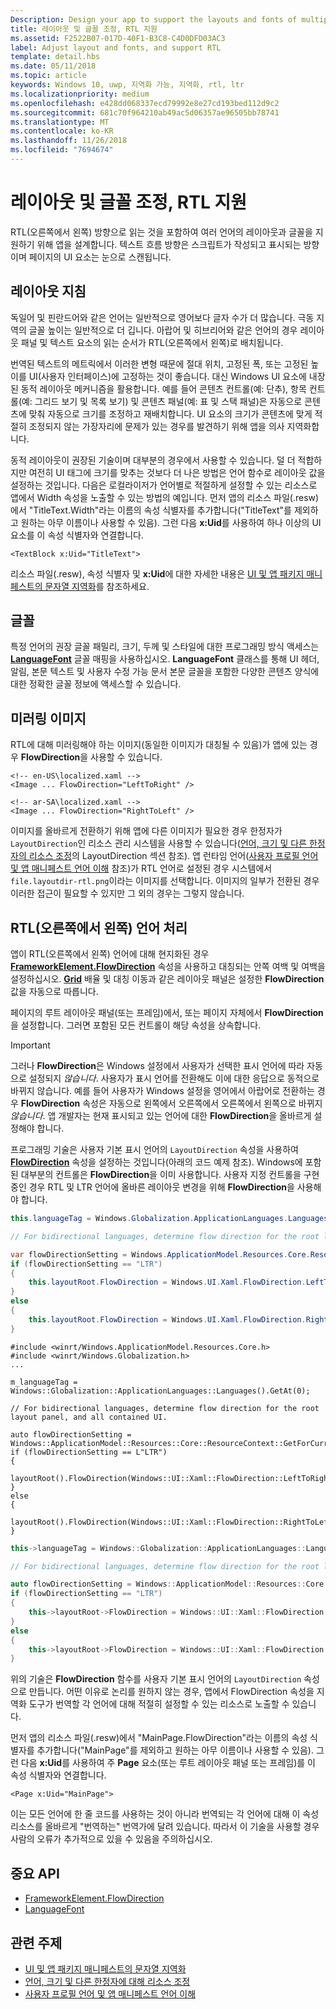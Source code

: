 ```yaml
---
Description: Design your app to support the layouts and fonts of multiple languages, including RTL (right-to-left) flow direction.
title: 레이아웃 및 글꼴 조정, RTL 지원
ms.assetid: F2522B07-017D-40F1-B3C8-C4D0DFD03AC3
label: Adjust layout and fonts, and support RTL
template: detail.hbs
ms.date: 05/11/2018
ms.topic: article
keywords: Windows 10, uwp, 지역화 가능, 지역화, rtl, ltr
ms.localizationpriority: medium
ms.openlocfilehash: e428dd068337ecd79992e8e27cd193bed112d9c2
ms.sourcegitcommit: 681c70f964210ab49ac5d06357ae96505bb78741
ms.translationtype: MT
ms.contentlocale: ko-KR
ms.lasthandoff: 11/26/2018
ms.locfileid: "7694674"
---
```

# <a name="adjust-layout-and-fonts-and-support-rtl"></a>레이아웃 및 글꼴 조정, RTL 지원
RTL(오른쪽에서 왼쪽) 방향으로 읽는 것을 포함하여 여러 언어의 레이아웃과 글꼴을 지원하기 위해 앱을 설계합니다. 텍스트 흐름 방향은 스크립트가 작성되고 표시되는 방향이며 페이지의 UI 요소는 눈으로 스캔됩니다.

## <a name="layout-guidelines"></a>레이아웃 지침
독일어 및 핀란드어와 같은 언어는 일반적으로 영어보다 글자 수가 더 많습니다. 극동 지역의 글꼴 높이는 일반적으로 더 깁니다. 아랍어 및 히브리어와 같은 언어의 경우 레이아웃 패널 및 텍스트 요소의 읽는 순서가 RTL(오른쪽에서 왼쪽)로 배치됩니다.

번역된 텍스트의 메트릭에서 이러한 변형 때문에 절대 위치, 고정된 폭, 또는 고정된 높이를 UI(사용자 인터페이스)에 고정하는 것이 좋습니다. 대신 Windows UI 요소에 내장된 동적 레이아웃 메커니즘을 활용합니다. 예를 들어 콘텐츠 컨트롤(예: 단추), 항목 컨트롤(예: 그리드 보기 및 목록 보기) 및 콘텐츠 패널(예: 표 및 스택 패널)은 자동으로 콘텐츠에 맞춰 자동으로 크기를 조정하고 재배치합니다. UI 요소의 크기가 콘텐츠에 맞게 적절히 조정되지 않는 가장자리에 문제가 있는 경우를 발견하기 위해 앱을 의사 지역화합니다.

동적 레이아웃이 권장된 기술이며 대부분의 경우에서 사용할 수 있습니다. 덜 더 적합하지만 여전히 UI 태그에 크기를 맞추는 것보다 더 나은 방법은 언어 함수로 레이아웃 값을 설정하는 것입니다. 다음은 로컬라이저가 언어별로 적절하게 설정할 수 있는 리소스로 앱에서 Width 속성을 노출할 수 있는 방법의 예입니다. 먼저 앱의 리소스 파일(.resw)에서 "TitleText.Width"라는 이름의 속성 식별자를 추가합니다("TitleText"를 제외하고 원하는 아무 이름이나 사용할 수 있음). 그런 다음 **x:Uid**를 사용하여 하나 이상의 UI 요소를 이 속성 식별자와 연결합니다.

```xaml
<TextBlock x:Uid="TitleText">
```

리소스 파일(.resw), 속성 식별자 및 **x:Uid**에 대한 자세한 내용은 [UI 및 앱 패키지 매니페스트의 문자열 지역화](../../app-resources/localize-strings-ui-manifest.md)를 참조하세요.

## <a name="fonts"></a>글꼴
특정 언어의 권장 글꼴 패밀리, 크기, 두께 및 스타일에 대한 프로그래밍 방식 액세스는 [**LanguageFont**](/uwp/api/Windows.Globalization.Fonts.LanguageFont?branch=live) 글꼴 매핑을 사용하십시오. **LanguageFont** 클래스를 통해 UI 헤더, 알림, 본문 텍스트 및 사용자 수정 가능 문서 본문 글꼴을 포함한 다양한 콘텐츠 양식에 대한 정확한 글꼴 정보에 액세스할 수 있습니다.

## <a name="mirroring-images"></a>미러링 이미지
RTL에 대해 미러링해야 하는 이미지(동일한 이미지가 대칭될 수 있음)가 앱에 있는 경우 **FlowDirection**을 사용할 수 있습니다.

```xaml
<!-- en-US\localized.xaml -->
<Image ... FlowDirection="LeftToRight" />

<!-- ar-SA\localized.xaml -->
<Image ... FlowDirection="RightToLeft" />
```

이미지를 올바르게 전환하기 위해 앱에 다른 이미지가 필요한 경우 한정자가 `LayoutDirection`인 리소스 관리 시스템을 사용할 수 있습니다([언어, 크기 및 다른 한정자의 리소스 조정](../../app-resources/tailor-resources-lang-scale-contrast.md#layoutdirection)의 LayoutDirection 섹션 참조). 앱 런타임 언어([사용자 프로필 언어 및 앱 매니페스트 언어 이해](manage-language-and-region.md) 참조)가 RTL 언어로 설정된 경우 시스템에서 `file.layoutdir-rtl.png`이라는 이미지를 선택합니다. 이미지의 일부가 전환된 경우 이러한 접근이 필요할 수 있지만 그 외의 경우는 그렇지 않습니다.

## <a name="handling-right-to-left-rtl-languages"></a>RTL(오른쪽에서 왼쪽) 언어 처리
앱이 RTL(오른쪽에서 왼쪽) 언어에 대해 현지화된 경우 [**FrameworkElement.FlowDirection**](/uwp/api/Windows.UI.Xaml.FrameworkElement.FlowDirection) 속성을 사용하고 대칭되는 안쪽 여백 및 여백을 설정하십시오. [**Grid**](/uwp/api/Windows.UI.Xaml.Controls.Grid?branch=live) 배율 및 대칭 이동과 같은 레이아웃 패널은 설정한 **FlowDirection** 값을 자동으로 따릅니다.

페이지의 루트 레이아웃 패널(또는 프레임)에서, 또는 페이지 자체에서 **FlowDirection**을 설정합니다. 그러면 포함된 모든 컨트롤이 해당 속성을 상속합니다.

> [!IMPORTANT]
> 그러나 **FlowDirection**은 Windows 설정에서 사용자가 선택한 표시 언어에 따라 자동으로 설정되지 *않습니다*. 사용자가 표시 언어를 전환해도 이에 대한 응답으로 동적으로 바뀌지 않습니다. 예를 들어 사용자가 Windows 설정을 영어에서 아랍어로 전환하는 경우 **FlowDirection** 속성은 자동으로 왼쪽에서 오른쪽에서 오른쪽에서 왼쪽으로 바뀌지 *않습니다*. 앱 개발자는 현재 표시되고 있는 언어에 대한 **FlowDirection**을 올바르게 설정해야 합니다.

프로그래밍 기술은 사용자 기본 표시 언어의 `LayoutDirection` 속성을 사용하여 [**FlowDirection**](/uwp/api/Windows.UI.Xaml.FrameworkElement.FlowDirection) 속성을 설정하는 것입니다(아래의 코드 예제 참조). Windows에 포함된 대부분의 컨트롤은 **FlowDirection**을 이미 사용합니다. 사용자 지정 컨트롤을 구현 중인 경우 RTL 및 LTR 언어에 올바른 레이아웃 변경을 위해 **FlowDirection**을 사용해야 합니다.

```csharp    
this.languageTag = Windows.Globalization.ApplicationLanguages.Languages[0];

// For bidirectional languages, determine flow direction for the root layout panel, and all contained UI.

var flowDirectionSetting = Windows.ApplicationModel.Resources.Core.ResourceContext.GetForCurrentView().QualifierValues["LayoutDirection"];
if (flowDirectionSetting == "LTR")
{
    this.layoutRoot.FlowDirection = Windows.UI.Xaml.FlowDirection.LeftToRight;
}
else
{
    this.layoutRoot.FlowDirection = Windows.UI.Xaml.FlowDirection.RightToLeft;
}
```

```cppwinrt
#include <winrt/Windows.ApplicationModel.Resources.Core.h>
#include <winrt/Windows.Globalization.h>
...

m_languageTag = Windows::Globalization::ApplicationLanguages::Languages().GetAt(0);

// For bidirectional languages, determine flow direction for the root layout panel, and all contained UI.

auto flowDirectionSetting = Windows::ApplicationModel::Resources::Core::ResourceContext::GetForCurrentView().QualifierValues().Lookup(L"LayoutDirection");
if (flowDirectionSetting == L"LTR")
{
    layoutRoot().FlowDirection(Windows::UI::Xaml::FlowDirection::LeftToRight);
}
else
{
    layoutRoot().FlowDirection(Windows::UI::Xaml::FlowDirection::RightToLeft);
}
```

```cpp
this->languageTag = Windows::Globalization::ApplicationLanguages::Languages->GetAt(0);

// For bidirectional languages, determine flow direction for the root layout panel, and all contained UI.

auto flowDirectionSetting = Windows::ApplicationModel::Resources::Core::ResourceContext::GetForCurrentView()->QualifierValues->Lookup("LayoutDirection");
if (flowDirectionSetting == "LTR")
{
    this->layoutRoot->FlowDirection = Windows::UI::Xaml::FlowDirection::LeftToRight;
}
else
{
    this->layoutRoot->FlowDirection = Windows::UI::Xaml::FlowDirection::RightToLeft;
}
```

위의 기술은 **FlowDirection** 함수를 사용자 기본 표시 언어의 `LayoutDirection` 속성으로 만듭니다. 어떤 이유로 논리를 원하지 않는 경우, 앱에서 FlowDirection 속성을 지역화 도구가 번역할 각 언어에 대해 적절히 설정할 수 있는 리소스로 노출할 수 있습니다.

먼저 앱의 리소스 파일(.resw)에서 "MainPage.FlowDirection"라는 이름의 속성 식별자를 추가합니다("MainPage"를 제외하고 원하는 아무 이름이나 사용할 수 있음). 그런 다음 **x:Uid**를 사용하여 주 **Page** 요소(또는 루트 레이아웃 패널 또는 프레임)를 이 속성 식별자와 연결합니다.

```xaml
<Page x:Uid="MainPage">
```

이는 모든 언어에 한 줄 코드를 사용하는 것이 아니라 번역되는 각 언어에 대해 이 속성 리소스를 올바르게 "번역하는" 번역가에 달려 있습니다. 따라서 이 기술을 사용할 경우 사람의 오류가 추가적으로 있을 수 있음을 주의하십시오.

## <a name="important-apis"></a>중요 API
* [FrameworkElement.FlowDirection](/uwp/api/Windows.UI.Xaml.FrameworkElement.FlowDirection)
* [LanguageFont](/uwp/api/Windows.Globalization.Fonts.LanguageFont?branch=live)

## <a name="related-topics"></a>관련 주제
* [UI 및 앱 패키지 매니페스트의 문자열 지역화](../../app-resources/localize-strings-ui-manifest.md)
* [언어, 크기 및 다른 한정자에 대해 리소스 조정](../../app-resources/tailor-resources-lang-scale-contrast.md)
* [사용자 프로필 언어 및 앱 매니페스트 언어 이해](manage-language-and-region.md)